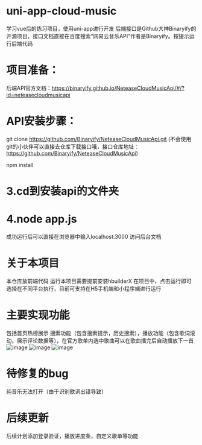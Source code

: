 # uni-app-cloud-music
学习vue后的练习项目，使用uni-app进行开发
后端接口是Github大神Binaryify的开源项目，接口文档直接在百度搜索“网易云音乐API”作者是Binaryify。按提示运行后端代码

# 项目准备：

后端API官方文档：https://binaryify.github.io/NeteaseCloudMusicApi/#/?id=neteasecloudmusicapi

# API安装步骤：

git clone https://github.com/Binaryify/NeteaseCloudMusicApi.git
(不会使用git的小伙伴可以直接去仓库下载接口哦，接口仓库地址：https://github.com/Binaryify/NeteaseCloudMusicApi)

npm install
# 3.cd到安装api的文件夹

# 4.node app.js
成功运行后可以直接在浏览器中输入localhost:3000 访问后台文档

# 关于本项目
本仓库放前端代码
运行本项目需要提前安装hbuilderX 在项目中，点击运行即可选择在不同平台执行，目前可支持在H5手机端和小程序端进行运行

# 主要实现功能
包括首页热榜展示 搜索功能（包含搜索提示，历史搜索），播放功能（包含歌词滚动，展示评论数据等），在官方歌单内选中歌曲可以在歌曲播完后自动播放下一首
![image](https://user-images.githubusercontent.com/33826376/125903525-47874383-93cb-4293-a06b-aa02df4d70ea.png)
![image](https://user-images.githubusercontent.com/33826376/125903718-b291cacb-a423-4b12-9924-0d5b9a46d983.png)
![image](https://user-images.githubusercontent.com/33826376/125904483-0103721d-1047-43b8-83fe-59b5c942603c.png)

# 待修复的bug
纯音乐无法打开（由于识别歌词出错导致）
# 后续更新
后续计划添加登录验证，播放进度条，自定义歌单等功能
